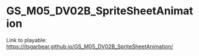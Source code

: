 # GS_M05_DV02B_SpriteSheetAnimation

Link to playable: https://itsgarbear.github.io/GS_M05_DV02B_SpriteSheetAnimation/
